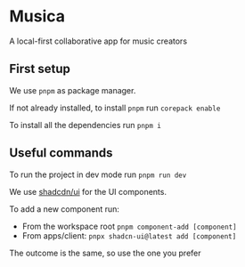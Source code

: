 # Musica

A local-first collaborative app for music creators

## First setup

We use `pnpm` as package manager.

If not already installed, to install `pnpm` run `corepack enable`

To install all the dependencies run `pnpm i`

## Useful commands

To run the project in dev mode run `pnpm run dev`

We use [shadcdn/ui](https://ui.shadcn.com/) for the UI components.

To add a new component run:
- From the workspace root `pnpm component-add [component]`
- From apps/client: `pnpx shadcn-ui@latest add [component]`

The outcome is the same, so use the one you prefer
